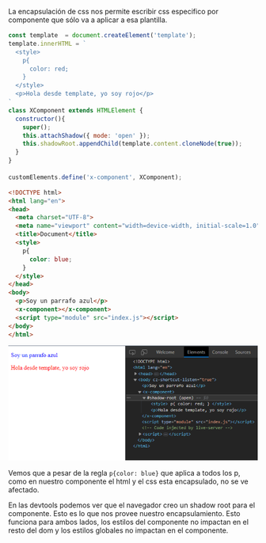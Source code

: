 
La encapsulación de css nos permite escribir css especifico por componente que sólo va a aplicar a esa plantilla.

```js
const template  = document.createElement('template');
template.innerHTML = `
  <style>
    p{
      color: red;
    }
  </style>
  <p>Hola desde template, yo soy rojo</p>
`
class XComponent extends HTMLElement {
  constructor(){
    super();
    this.attachShadow({ mode: 'open' });
    this.shadowRoot.appendChild(template.content.cloneNode(true));
  }
}

customElements.define('x-component', XComponent);
```

```html
<!DOCTYPE html>
<html lang="en">
<head>
  <meta charset="UTF-8">
  <meta name="viewport" content="width=device-width, initial-scale=1.0">
  <title>Document</title>
  <style>
    p{
      color: blue;
    }
  </style>
</head>
<body>
  <p>Soy un parrafo azul</p>
  <x-component></x-component>
  <script type="module" src="index.js"></script>
</body>
</html>
```
![Alt text](image-15.png)

Vemos que a pesar de la regla ```p{color: blue}``` que aplica a todos los p, como en nuestro componente el html y el css esta encapsulado, no se ve afectado.

En las devtools podemos ver que el navegador creo un shadow root para el componente. Esto es lo que nos provee nuestro encapsulamiento. Esto funciona para ambos lados, los estilos del componente no impactan en el resto del dom y los estilos globales no impactan en el componente.